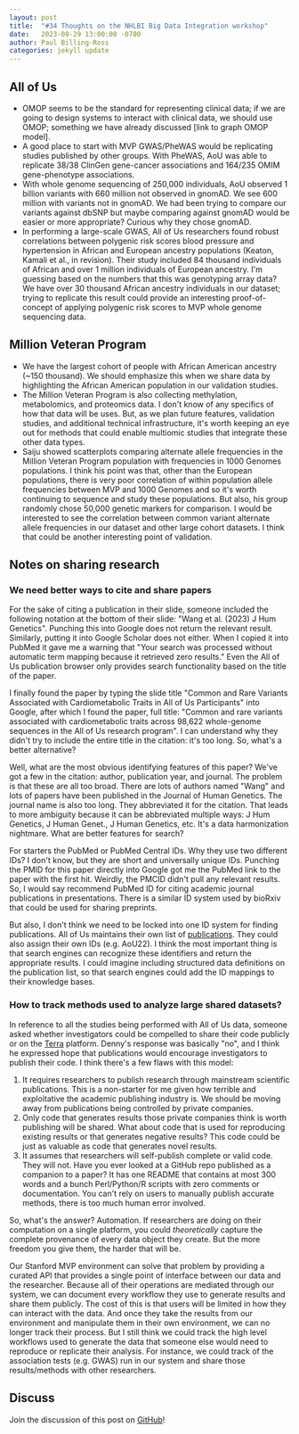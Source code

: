 ```yaml
---
layout: post
title:  "#34 Thoughts on the NHLBI Big Data Integration workshop"
date:   2023-09-29 13:00:00 -0700
author: Paul Billing-Ross
categories: jekyll update
---
```


## All of Us
- OMOP seems to be the standard for representing clinical data; if we are going to design systems to interact with clinical data, we should use OMOP; something we have already discussed [link to graph OMOP model].
- A good place to start with MVP GWAS/PheWAS would be replicating studies published by other groups. With PheWAS, AoU was able to replicate 38/38 ClinGen gene-cancer associations and 164/235 OMIM gene-phenotype associations.
- With whole genome sequencing of 250,000 individuals, AoU observed 1 billion variants with 660 million not observed in gnomAD. We see 600 million with variants not in gnomAD. We had been trying to compare our variants against dbSNP but maybe comparing against gnomAD would be easier or more appropriate? Curious why they chose gnomAD.
- In performing a large-scale GWAS, All of Us researchers found robust correlations between polygenic risk scores blood pressure and hypertension in African and European ancestry populations (Keaton, Kamali et al., in revision). Their study included 84 thousand individuals of African and over 1 million individuals of European ancestry. I'm guessing based on the numbers that this was genotyping array data? We have over 30 thousand African ancestry individuals in our dataset; trying to replicate this result could provide an interesting proof-of-concept of applying polygenic risk scores to MVP whole genome sequencing data.

## Million Veteran Program
- We have the largest cohort of people with African American ancestry (~150 thousand). We should emphasize this when we share data by highlighting the African American population in our validation studies.
- The Million Veteran Program is also collecting methylation, metabolomics, and proteomics data. I don't know of any specifics of how that data will be uses. But, as we plan future features, validation studies, and additional technical infrastructure, it's worth keeping an eye out for methods that could enable multiomic studies that integrate these other data types.
- Saiju showed scatterplots comparing alternate allele frequencies in the Million Veteran Program population with frequencies in 1000 Genomes populations. I think his point was that, other than the European populations, there is very poor correlation of within population allele frequencies between MVP and 1000 Genomes and so it's worth continuing to sequence and study these populations. But also, his group randomly chose 50,000 genetic markers for comparison. I would be interested to see the correlation between common variant alternate allele frequencies in our dataset and other large cohort datasets. I think that could be another interesting point of validation.

## Notes on sharing research

### We need better ways to cite and share papers
For the sake of citing a publication in their slide, someone included the following notation at the bottom of their slide: "Wang et al. (2023) J Hum Genetics". Punching this into Google does not return the relevant result. Similarly, putting it into Google Scholar does not either. When I copied it into PubMed it gave me a warning that "Your search was processed without automatic term mapping because it retrieved zero results." Even the All of Us publication browser only provides search functionality based on the title of the paper. 

I finally found the paper by typing the slide title "Common and Rare Variants Associated with Cardiometabolic Traits in All of Us Participants" into Google, after which I found the paper, full title: "Common and rare variants associated with cardiometabolic traits across 98,622 whole-genome sequences in the All of Us research program". I can understand why they didn't try to include the entire title in the citation: it's too long. So, what's a better alternative?

Well, what are the most obvious identifying features of this paper? We've got a few in the citation: author, publication year, and journal. The problem is that these are all too broad. There are lots of authors named "Wang" and lots of papers have been published in the Journal of Human Genetics. The journal name is also too long. They abbreviated it for the citation. That leads to more ambiguity because it can be abbreviated multiple ways: J Hum Genetics, J Human Genet., J Human Genetics, etc. It's a data harmonization nightmare. What are better features for search?

For starters the PubMed or PubMed Central IDs. Why they use two different IDs? I don't know, but they are short and universally unique IDs. Punching the PMID for this paper directly into Google got me the PubMed link to the paper with the first hit. Weirdly, the PMCID didn't pull any relevant results. So, I would say recommend PubMed ID for citing academic journal publications in presentations. There is a similar ID system used by bioRxiv that could be used for sharing preprints.

But also, I don't think we need to be locked into one ID system for finding publications. All of Us maintains their own list of [publications](https://www.researchallofus.org/publications/). They could also assign their own IDs (e.g. AoU22). I think the most important thing is that search engines can recognize these identifiers and return the appropriate results. I could imagine including structured data definitions on the publication list, so that search engines could add the ID mappings to their knowledge bases.

### How to track methods used to analyze large shared datasets?
In reference to all the studies being performed with All of Us data, someone asked whether investigators could be compelled to share their code publicly or on the [Terra](https://terra.bio/) platform. Denny's response was basically "no", and I think he expressed hope that publications would encourage investigators to publish their code. I think there's a few flaws with this model: 

1. It requires researchers to publish research through mainstream scientific publications. This is a non-starter for me given how terrible and exploitative the academic publishing industry is. We should be moving away from publications being controlled by private companies. 
2. Only code that generates results those private companies think is worth publishing will be shared. What about code that is used for reproducing existing results or that generates negative results? This code could be just as valuable as code that generates novel results.
3. It assumes that researchers will self-publish complete or valid code. They will not. Have you ever looked at a GitHub repo published as a companion to a paper? It has one README that contains at most 300 words and a bunch Perl/Python/R scripts with zero comments or documentation. You can't rely on users to manually publish accurate methods, there is too much human error involved.

So, what's the answer? Automation. If researchers are doing on their computation on a single platform, you could *theoretically* capture the complete provenance of every data object they create. But the more freedom you give them, the harder that will be.

Our Stanford MVP environment can solve that problem by providing a curated API that provides a single point of interface between our data and the researcher. Because all of their operations are mediated through our system, we can document every workflow they use to generate results and share them publicly. The cost of this is that users will be limited in how they can interact with the data. And once they take the results from our environment and manipulate them in their own environment, we can no longer track their process. But I still think we could track the high level workflows used to generate the data that someone else would need to reproduce or replicate their analysis. For instance, we could track of the association tests (e.g. GWAS) run in our system and share those results/methods with other researchers.

## Discuss
Join the discussion of this post on [GitHub](https://github.com/orgs/va-big-data-genomics/discussions/37)!